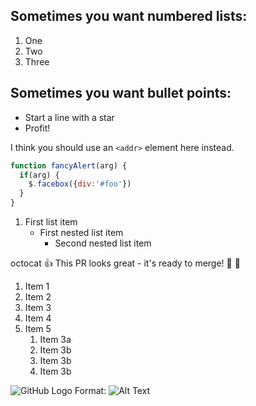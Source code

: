 ## Sometimes you want numbered lists:
1. One
2. Two
3. Three 

## Sometimes you want bullet points:

* Start a line with a star
* Profit!

I think you should use an
`<addr>` element here instead.

```javascript
function fancyAlert(arg) {
  if(arg) {
    $.facebox({div:'#foo'})
  }
}
```

1. First list item
     - First nested list item
       - Second nested list item
       
octocat :+1: This PR looks great - it's ready to merge! :metal: :two_women_holding_hands:


1. Item 1
1. Item 2
1. Item 3
1. Item 4
1. Item 5
   1. Item 3a
   1. Item 3b
   1. Item 3b
   1. Item 3b

![GitHub Logo](/images/logo.png)
Format: ![Alt Text](url)
